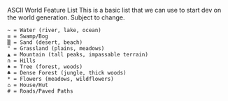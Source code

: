 ASCII World Feature List
This is a basic list that we can use to start dev on the world generation. Subject to change.

```
~ = Water (river, lake, ocean)  
≡ = Swamp/Bog  
▒ = Sand (desert, beach) 
" = Grassland (plains, meadows) 
▲ = Mountain (tall peaks, impassable terrain) 
∩ = Hills  
♠ = Tree (forest, woods) 
♣ = Dense Forest (jungle, thick woods) 
* = Flowers (meadows, wildflowers) 
⌂ = House/Hut
# = Roads/Paved Paths 
```

